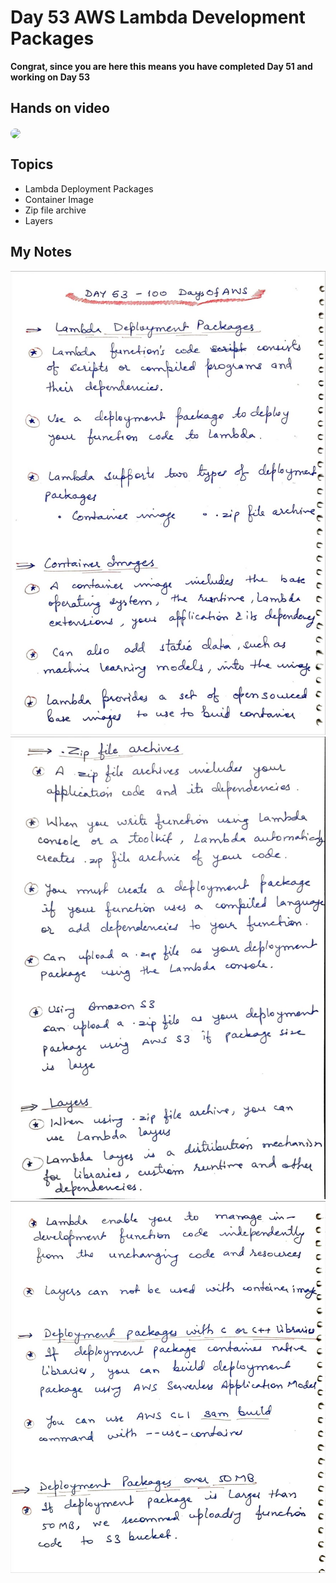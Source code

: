 # Day 53 AWS Lambda Development Packages

**Congrat, since you are here this means you have completed Day 51 and working on Day 53**

## Hands on video
<a href="https://youtu.be/MxkTTw8GvwI">
<img src="https://i3.ytimg.com/vi/MxkTTw8GvwI/hqdefault.jpg" align="center" width="200" style="border-radius:40px" />
</a>

## Topics
  - Lambda Deployment Packages
  - Container Image
  - Zip file archive
  - Layers

## My Notes
  ![1](./images/60802d38fea1112a17e95846085a2ab2bb9694a1.jpeg)
  ![2](./images/43aa7e1eed5ddcd97f2a48f4c35d2119e8a504df.jpeg)
  ![3](./images/ca6e7fc5c827efd7501f2208a542c814b6a87436.jpeg)

